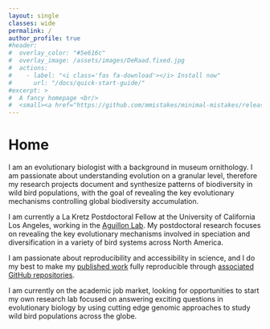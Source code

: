 ```yaml
---
layout: single
classes: wide
permalink: /
author_profile: true
#header:
#  overlay_color: "#5e616c"
#  overlay_image: /assets/images/DeRaad.fixed.jpg
#  actions:
#    - label: "<i class='fas fa-download'></i> Install now"
#      url: "/docs/quick-start-guide/"
#excerpt: >
#  A fancy homepage <br/>
#  <small><a href="https://github.com/mmistakes/minimal-mistakes/releases/tag/4.17.1">Latest release v4.17.1</a></small>
---
```

# Home
I am an evolutionary biologist with a background in museum ornithology. I am passionate about understanding evolution on a granular level, therefore my research projects document and synthesize patterns of biodiversity in wild bird populations, with the goal of revealing the key evolutionary mechanisms controlling global biodiversity accumulation.

I am currently a La Kretz Postdoctoral Fellow at the University of California Los Angeles, working in the [Aguillon Lab](https://stepfanieaguillon.com/). My postdoctoral research focuses on revealing the key evolutionary mechanisms involved in speciation and diversification in a variety of bird systems across North America.

I am passionate about reproducibility and accessibility in science, and I do my best to make my [published work](https://scholar.google.com/citations?user=cfjhgJAAAAAJ&hl=en) fully reproducible through [associated GitHub repositories](https://github.com/DevonDeRaad).

I am currently on the academic job market, looking for opportunities to start my own research lab focused on answering exciting questions in evolutionary biology by using cutting edge genomic approaches to study wild bird populations across the globe.
